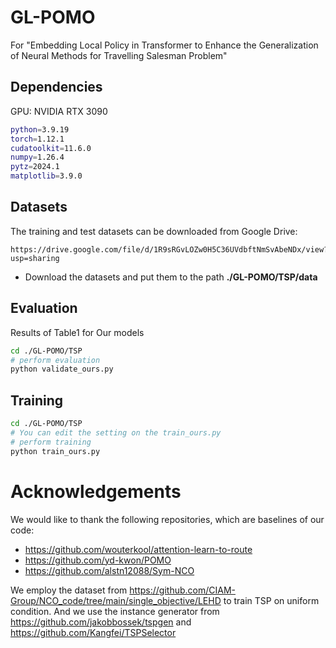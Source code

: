 # GL-POMO
For "Embedding Local Policy in Transformer to Enhance the Generalization of Neural Methods for Travelling Salesman Problem"
<!-- 
For "Local Topological Information is Crucial to Enhance the Generalization of Neural Methods for Travelling Salesman Problem"
--> 
## Dependencies
GPU: NVIDIA RTX 3090
```bash
python=3.9.19
torch=1.12.1
cudatoolkit=11.6.0
numpy=1.26.4
pytz=2024.1
matplotlib=3.9.0
```

## Datasets
The training and test datasets can be downloaded from Google Drive:
```
https://drive.google.com/file/d/1R9sRGvLOZw0H5C36UVdbftNmSvAbeNDx/view?usp=sharing
```
- Download the datasets and put them to the path **./GL-POMO/TSP/data**
## Evaluation 
Results of Table1 for Our models 

```bash
cd ./GL-POMO/TSP
# perform evaluation
python validate_ours.py
```

## Training
```bash
cd ./GL-POMO/TSP
# You can edit the setting on the train_ours.py 
# perform training
python train_ours.py
```

# Acknowledgements
We would like to thank the following repositories, which are baselines of our code:
- https://github.com/wouterkool/attention-learn-to-route
- https://github.com/yd-kwon/POMO
- https://github.com/alstn12088/Sym-NCO

We employ the dataset from https://github.com/CIAM-Group/NCO_code/tree/main/single_objective/LEHD to train TSP on uniform condition.
And we use the instance generator from https://github.com/jakobbossek/tspgen and https://github.com/Kangfei/TSPSelector

